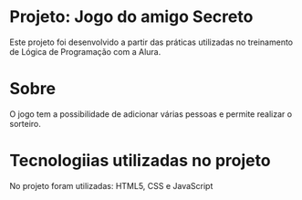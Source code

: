 <h1>Projeto: Jogo do amigo Secreto</h1>
Este projeto foi desenvolvido a partir das práticas utilizadas no treinamento de Lógica de Programação com a Alura.

<h1>Sobre</h1>
O jogo tem a possibilidade de adicionar várias pessoas e permite realizar o sorteiro.


<h1>Tecnologiias utilizadas no projeto</h1>
No projeto foram utilizadas: HTML5, CSS e JavaScript

